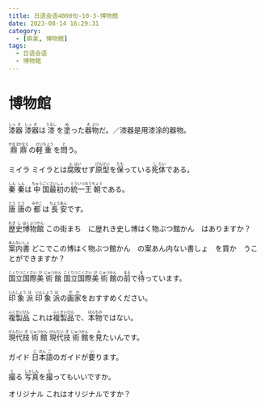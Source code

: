 ```yaml
---
title: 日语会语4000句-10-3-博物館
date: 2023-08-14 16:29:31
category:
  - [娯楽, 博物館]
tags:
  - 日语会语
  - 博物館
---
```


# 博物館

<ruby>漆<rt>しっ</rt>器<rt>き</rt></ruby>
<ruby>漆<rt>しっ</rt>器<rt>き</rt>は<rt></rt>漆<rt>うるし</rt>を<rt></rt>塗<rt>ぬ</rt>った<rt></rt>器<rt>き</rt>物<rt>ぶつ</rt>だ。／漆器是用漆涂的器物。</ruby>

<ruby>鼎<rt>かなえ</rt></ruby>
<ruby>鼎<rt>かなえ</rt>の<rt></rt>軽<rt>けい</rt>重<rt>ちょう</rt>を<rt></rt>問<rt>と</rt>う。</ruby>

<ruby>ミイラ</ruby>
<ruby>ミイラとは<rt></rt>腐<rt>ふ</rt>敗<rt>はい</rt>せず<rt></rt>原<rt>げん</rt>型<rt>けい</rt>を<rt></rt>保<rt>たも</rt>っている<rt></rt>死<rt>し</rt>体<rt>たい</rt>である。</ruby>

<ruby>秦<rt>しん</rt></ruby>
<ruby>秦<rt>しん</rt>は<rt></rt>中<rt>ちゅう</rt>国<rt>ごく</rt>最<rt>さい</rt>初<rt>しょ</rt>の<rt></rt>統<rt>とう</rt>一<rt>いつ</rt>王<rt>おう</rt>朝<rt>ちょう</rt>である。</ruby>

<ruby>唐<rt>とう</rt></ruby>
<ruby>唐<rt>とう</rt>の<rt></rt>都<rt>みやこ</rt>は<rt></rt>長<rt>ちょう</rt>安<rt>あん</rt>です。</ruby>

<ruby>歴<rt>れき</rt>史<rt>し</rt>博<rt>はく</rt>物<rt>ぶつ</rt>館<rt>かん</rt></ruby>
この街まち　に歴れき史し博はく物ぶつ館かん　はありますか？

<ruby>案<rt>あん</rt>内<rt>ない</rt>書<rt>しょ</rt></ruby>
どこでこの博はく物ぶつ館かん　の案あん内ない書しょ　を買か　うことができますか？

<ruby>国<rt>こく</rt>立<rt>りつ</rt>国<rt>こく</rt>際<rt>さい</rt>美<rt>び</rt>術<rt>じゅつ</rt>館<rt>かん</rt></ruby>
<ruby>国<rt>こく</rt>立<rt>りつ</rt>国<rt>こく</rt>際<rt>さい</rt>美<rt>び</rt>術<rt>じゅつ</rt>館<rt>かん</rt>の<rt></rt>前<rt>まえ</rt>で<rt></rt>待<rt>ま</rt>っています。</ruby>

<ruby>印<rt>いん</rt>象<rt>しょう</rt>派<rt>は</rt></ruby>
<ruby>印<rt>いん</rt>象<rt>しょう</rt>派<rt>は</rt>の<rt></rt>画<rt>が</rt>家<rt>か</rt>をおすすめください。</ruby>

<ruby>複<rt>ふく</rt>製<rt>せい</rt>品<rt>ひん</rt></ruby>
<ruby>これは<rt></rt>複<rt>ふく</rt>製<rt>せい</rt>品<rt>ひん</rt>で、<rt></rt>本<rt>ほん</rt>物<rt>もの</rt>ではない。</ruby>

<ruby>現<rt>げん</rt>代<rt>だい</rt>技<rt>ぎ</rt>術<rt>じゅつ</rt>館<rt>かん</rt></ruby>
<ruby>現<rt>げん</rt>代<rt>だい</rt>技<rt>ぎ</rt>術<rt>じゅつ</rt>館<rt>かん</rt>を<rt></rt>見<rt>み</rt>たいんです。</ruby>

<ruby>ガイド</ruby>
<ruby>日<rt>に</rt>本<rt>ほん</rt>語<rt>ご</rt>のガイドが<rt></rt>要<rt>い</rt>ります。</ruby>

<ruby>撮<rt>と</rt>る</ruby>
<ruby>写<rt>しゃ</rt>真<rt>しん</rt>を<rt></rt>撮<rt>と</rt>ってもいいですか。</ruby>

<ruby>オリジナル</ruby>
これはオリジナルですか？

